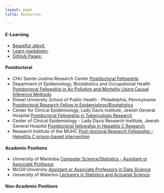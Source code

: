 ```yaml
---
layout: page
title: Resources

---
```


#### E-Learning ####

  * [Beautiful Jekyll:](http://deanattali.com/beautiful-jekyll/)
  * [Learn markdown:](http://www.markdowntutorial.com/)
  * [GitHub Pages:](https://pages.github.com/)
  
  
#### Postdoctoral ####  

 * CHU Sainte-Justine Research Center [Postdoctoral Fellowship](https://www.mcgill.ca/epi-biostat-occh/files/epi-biostat-occh/aberard-pdf-offre_en.pdf)
 * Department of Epidemiology, Biostatistics and Occupational Health [Postdoctoral Fellowship in Air Pollution and Mortality Using Causal Inference Methods](https://www.mcgill.ca/epi-biostat-occh/files/epi-biostat-occh/postdoctoral_opening_-_canchec2.pdf)
 * Drexel University School of Public Health - Philadelphia, Pennsylvania [Postdoctoral Research Fellow in Epidemiology/Biostatistics](https://www.mcgill.ca/epi-biostat-occh/files/epi-biostat-occh/postdoctoral_fellow_-epi-biost-philadelphia_pa_2018_v4.pdf)
 * Center for Clinical Epidemiology, Lady Davis Institute, Jewish General Hospital [Postdoctoral Fellowship in Tuberculosis Research](https://www.mcgill.ca/epi-biostat-occh/files/epi-biostat-occh/tb_ad-en_2018_06_01_ecj.pdf)
 * Center of Clinical Epidemiology - Lady Davis Research Institute, Jewish General Hospital [Postdoctoral fellowship in Hepatitis C Research](https://www.mcgill.ca/epi-biostat-occh/files/epi-biostat-occh/hepc_ad-en_2018_06_01_ecj.pdf)
 * Research Institute of the MUHC [Post-doctoral Research Fellowship - Hepatitis C prison-based intervention](https://www.mcgill.ca/epi-biostat-occh/files/epi-biostat-occh/beyond_prison_walls_job_posting_post-doctoral_fellowship_2018-05-17.pdf)
  

#### Academic Positions ####

*  University of Manitoba [Computer Science/Statistics - Assistant or Associate Professor](https://umanitoba.ca/statistics/notices/employment/2018/7/12/assistant-professor-position/)
*  McGill University [Assistant or Associate Professors in Data Science](https://www.mcgill.ca/epi-biostat-occh/files/epi-biostat-occh/assistant_or_associate_professors_in_data_science_umanitoba.pdf)
*  University of Waterloo [Lecturers in Statistics and Actuarial Science](https://www.mcgill.ca/epi-biostat-occh/files/epi-biostat-occh/lecturer_2018.pdf)


#### Non-Academic Positions ####




   
